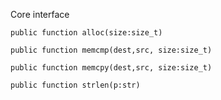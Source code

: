 Core interface

    public function alloc(size:size_t) 

    public function memcmp(dest,src, size:size_t)

    public function memcpy(dest,src, size:size_t)

    public function strlen(p:str)

    